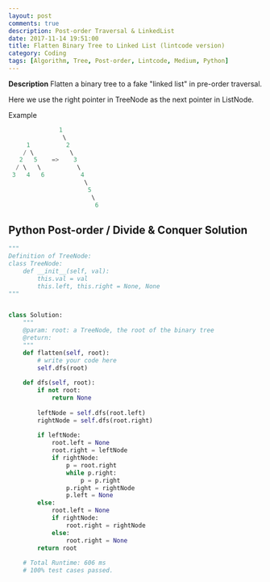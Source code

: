 ```yaml
---
layout: post
comments: true
description: Post-order Traversal & LinkedList
date: 2017-11-14 19:51:00
title: Flatten Binary Tree to Linked List (lintcode version)
category: Coding
tags: [Algorithm, Tree, Post-order, Lintcode, Medium, Python]
---
```


**Description**
Flatten a binary tree to a fake "linked list" in pre-order traversal.

Here we use the right pointer in TreeNode as the next pointer in ListNode.

Example
```java
              1
               \
     1          2
    / \          \
   2   5    =>    3
  / \   \          \
 3   4   6          4
                     \
                      5
                       \
                        6
```

## Python Post-order / Divide & Conquer Solution


```python
"""
Definition of TreeNode:
class TreeNode:
    def __init__(self, val):
        this.val = val
        this.left, this.right = None, None
"""


class Solution:
    """
    @param: root: a TreeNode, the root of the binary tree
    @return: 
    """
    def flatten(self, root):
        # write your code here
        self.dfs(root)
        
    def dfs(self, root):
        if not root:
            return None
            
        leftNode = self.dfs(root.left)
        rightNode = self.dfs(root.right)
        
        if leftNode:
            root.left = None
            root.right = leftNode
            if rightNode:
                p = root.right
                while p.right:
                    p = p.right
                p.right = rightNode
                p.left = None
        else:
            root.left = None
            if rightNode:
                root.right = rightNode
            else:
                root.right = None
        return root
        
    # Total Runtime: 606 ms
    # 100% test cases passed.
```

